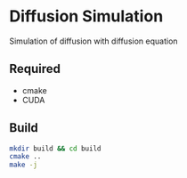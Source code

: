 # Diffusion Simulation

Simulation of diffusion with diffusion equation

## Required

- cmake
- CUDA

## Build

```sh
mkdir build && cd build
cmake ..
make -j
```
